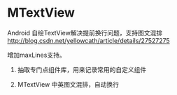 MTextView
=========

Android 自绘TextView解决提前换行问题，支持图文混排 
http://blog.csdn.net/yellowcath/article/details/27527275

增加maxLines支持。

1. 抽取专门点组件库，用来记录常用的自定义组件

1. MTextView 中英图文混排，自动换行

